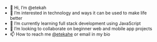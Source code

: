 - 👋 Hi, I’m @etekah
- 👀 I’m interested in technology and ways it can be used to make life better
- 🌱 I’m currently learning full stack development using JavaScript
- 💞️ I’m looking to collaborate on beginner web and mobile app projects
- 📫 How to reach me [@etekahe](https://twitter.com/etekahe) or email in my bio

<!---
etekah/etekah is a ✨ special ✨ repository because its `README.md` (this file) appears on your GitHub profile.
You can click the Preview link to take a look at your changes.
--->

